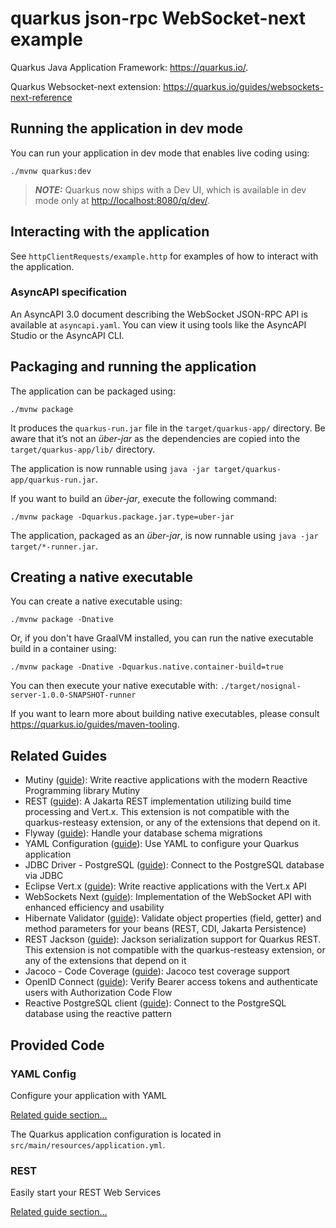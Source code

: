 # quarkus json-rpc WebSocket-next example

Quarkus Java Application Framework: <https://quarkus.io/>.

Quarkus Websocket-next extension: <https://quarkus.io/guides/websockets-next-reference>

## Running the application in dev mode

You can run your application in dev mode that enables live coding using:

```shell script
./mvnw quarkus:dev
```

> **_NOTE:_**  Quarkus now ships with a Dev UI, which is available in dev mode only at <http://localhost:8080/q/dev/>.

## Interacting with the application

See `httpClientRequests/example.http` for examples of how to interact with the application.

### AsyncAPI specification

An AsyncAPI 3.0 document describing the WebSocket JSON-RPC API is available at `asyncapi.yaml`. You can view it using tools like the AsyncAPI Studio or the AsyncAPI CLI.

## Packaging and running the application

The application can be packaged using:

```shell script
./mvnw package
```

It produces the `quarkus-run.jar` file in the `target/quarkus-app/` directory.
Be aware that it’s not an _über-jar_ as the dependencies are copied into the `target/quarkus-app/lib/` directory.

The application is now runnable using `java -jar target/quarkus-app/quarkus-run.jar`.

If you want to build an _über-jar_, execute the following command:

```shell script
./mvnw package -Dquarkus.package.jar.type=uber-jar
```

The application, packaged as an _über-jar_, is now runnable using `java -jar target/*-runner.jar`.

## Creating a native executable

You can create a native executable using:

```shell script
./mvnw package -Dnative
```

Or, if you don't have GraalVM installed, you can run the native executable build in a container using:

```shell script
./mvnw package -Dnative -Dquarkus.native.container-build=true
```

You can then execute your native executable with: `./target/nosignal-server-1.0.0-SNAPSHOT-runner`

If you want to learn more about building native executables, please consult <https://quarkus.io/guides/maven-tooling>.

## Related Guides

- Mutiny ([guide](https://quarkus.io/guides/mutiny-primer)): Write reactive applications with the modern Reactive Programming library Mutiny
- REST ([guide](https://quarkus.io/guides/rest)): A Jakarta REST implementation utilizing build time processing and Vert.x. This extension is not compatible with the quarkus-resteasy extension, or any of the extensions that depend on it.
- Flyway ([guide](https://quarkus.io/guides/flyway)): Handle your database schema migrations
- YAML Configuration ([guide](https://quarkus.io/guides/config-yaml)): Use YAML to configure your Quarkus application
- JDBC Driver - PostgreSQL ([guide](https://quarkus.io/guides/datasource)): Connect to the PostgreSQL database via JDBC
- Eclipse Vert.x ([guide](https://quarkus.io/guides/vertx)): Write reactive applications with the Vert.x API
- WebSockets Next ([guide](https://quarkus.io/guides/websockets-next-reference)): Implementation of the WebSocket API with enhanced efficiency and usability
- Hibernate Validator ([guide](https://quarkus.io/guides/validation)): Validate object properties (field, getter) and method parameters for your beans (REST, CDI, Jakarta Persistence)
- REST Jackson ([guide](https://quarkus.io/guides/rest#json-serialisation)): Jackson serialization support for Quarkus REST. This extension is not compatible with the quarkus-resteasy extension, or any of the extensions that depend on it
- Jacoco - Code Coverage ([guide](https://quarkus.io/guides/tests-with-coverage)): Jacoco test coverage support
- OpenID Connect ([guide](https://quarkus.io/guides/security-openid-connect)): Verify Bearer access tokens and authenticate users with Authorization Code Flow
- Reactive PostgreSQL client ([guide](https://quarkus.io/guides/reactive-sql-clients)): Connect to the PostgreSQL database using the reactive pattern

## Provided Code

### YAML Config

Configure your application with YAML

[Related guide section...](https://quarkus.io/guides/config-reference#configuration-examples)

The Quarkus application configuration is located in `src/main/resources/application.yml`.

### REST

Easily start your REST Web Services

[Related guide section...](https://quarkus.io/guides/getting-started-reactive#reactive-jax-rs-resources)
